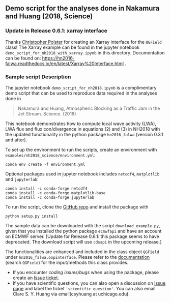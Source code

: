 ## Demo script for the analyses done in Nakamura and Huang (2018, Science)

### Update in Release 0.6.1: xarray interface

Thanks [Christopher Polster](https://github.com/chpolste) for creating an Xarray interface for the `QGField` class! 
The Xarray example can be found in the jupyter notebook `demo_script_for_nh2018_with_xarray.ipynb` in this directory. 
Documentation can be found on: 
https://hn2016-falwa.readthedocs.io/en/latest/Xarray%20Interface.html .

### Sample script Description

The jupyter notebook `demo_script_for_nh2018.ipynb` is a complimentary demo script that can 
be used to reproduce data required in the analyses done in 

>Nakamura and Huang, Atmospheric Blocking as a Traffic Jam in the Jet Stream. Science. (2018)

This notebook demonstrates how to compute local wave activity (LWA), LWA flux and flux con/divergence 
in equations (2) and (3) in NH2018 with the updated functionality in the python package `hn2016_falwa` 
(version 0.3.1 and after).

To set up the environment to run the scripts, create an environment with `examples/nh2018_science/environment.yml`:
```
conda env create -f environment.yml
```
Optional packages used in jupyter notebook includes `netcdf4`, `matplotlib` and `jupyterlab`:
```
conda install -c conda-forge netcdf4
conda install -c conda-forge matplotlib-base
conda install -c conda-forge jupyterlab
```

To run the script, clone the [GitHub repo](http://github.com/csyhuang/hn2016_falwa) and install 
the package with
```
python setup.py install
```

The sample data can be downloaded with the script `download_example.py`, given that you installed 
the python package `ecmwfapi` and have an account on ECMWF server. [Update for Release 0.6.1: this package seems to 
have deprecated. The download script will use `cdsapi` in the upcoming release.]

The functionalities are enhanced and included in the class object `QGField` under 
`hn2016_falwa.oopinterface`. Please refer to the [documentation](http://hn2016-falwa.readthedocs.io/) (search `QGField`) 
for the input/methods this class provides.

- If you encounter *coding issues/bugs* when using the package, please create an [Issue ticket](https://github.com/csyhuang/hn2016_falwa/issues).
- If you have scientific questions, you can also open a discussion on [Issue page](https://github.com/csyhuang/hn2016_falwa/issues) and label the ticket `'scientific question'`. You can also email Clare S. Y. Huang via email(csyhuang at uchicago.edu).